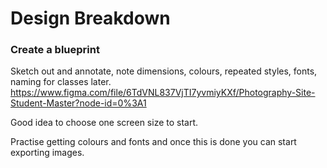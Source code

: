 # Design Breakdown

### Create a blueprint

Sketch out and annotate, note dimensions, colours, repeated styles, fonts, naming for classes later. https://www.figma.com/file/6TdVNL837VjTI7yvmiyKXf/Photography-Site-Student-Master?node-id=0%3A1

Good idea to choose one screen size to start.

Practise getting colours and fonts and once this is done you can start exporting images.



